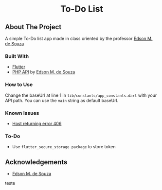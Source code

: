 <h1 align="center">To-Do List</h1>

## About The Project

A simple To-Do list app made in class oriented by the professor [Edson M. de Souza](https://github.com/EdsonMSouza)

### Built With
* [Flutter](http://flutter.dev/)
* [PHP API](https://github.com/EdsonMSouza/php-api-to-do-list) by [Edson M. de Souza](https://github.com/EdsonMSouza)

### How to Use
Change the baseUrl at line 1 in `lib/constants/app_constants.dart` with your API path. You can use the `main` string as default baseUrl.

### Known Issues
* [Host returning error 406](https://github.com/Wilian-N-Silva/flutter_to_do_list/issues/1)

### To-Do
* Use `flutter_secure_storage package` to store token

## Acknowledgements
* [Edson M. de Souza](https://github.com/EdsonMSouza)

teste

